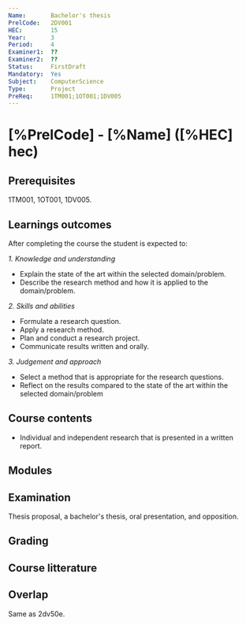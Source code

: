 ```yaml
---
Name:       Bachelor's thesis
PrelCode:   2DV001
HEC:        15
Year:       3
Period:     4
Examiner1:  ??    
Examiner2:  ??
Status:     FirstDraft
Mandatory:  Yes
Subject:    ComputerScience
Type:       Project
PreReq:     1TM001;1OT001;1DV005  
---
```


# [%PrelCode] - [%Name] ([%HEC] hec)

## Prerequisites

1TM001, 1OT001, 1DV005.

## Learnings outcomes

After completing the course the student is expected to:

*1. Knowledge and understanding*

- Explain the state of the art within the selected domain/problem.
- Describe the research method and how it is applied to the domain/problem.

*2.	Skills and abilities*

- Formulate a research question.
- Apply a research method.
- Plan and conduct a research project.
- Communicate results written and orally.

*3.	Judgement and approach*

- Select a method that is appropriate for the research questions.
- Reflect on the results compared to the state of the art within the selected domain/problem

## Course contents

- Individual and independent research that is presented in a written report.

## Modules

## Examination

Thesis proposal, a bachelor's thesis, oral presentation, and opposition.

## Grading

## Course litterature

## Overlap

Same as 2dv50e.